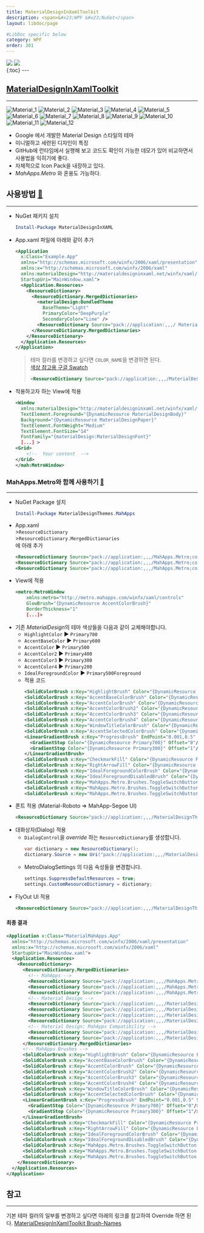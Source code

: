 ```yaml
---
title: MaterialDesignInXamlToolkit
description: <span>&#x23;WPF &#x23;NuGet</span>
layout: libdoc/page

#LibDoc specific below
category: WPF
order: 301
---
```

<div align="left">
    <img src="https://img.shields.io/badge/WPF-512BD4?style=flat&logo=dotnet&logoColor=white"/>
    <img src="https://img.shields.io/badge/NuGet-004880?style=flat&logo=nuget&logoColor=white"/>
</div>
{:toc}
---

## [MaterialDesignInXamlToolkit](https://github.com/MaterialDesignInXAML/MaterialDesignInXamlToolkit)
---
![Material_1](/assets/docs/300_WPF/302/1.webp)
![Material_2](/assets/docs/300_WPF/302/2.webp)
![Material_3](/assets/docs/300_WPF/302/3.webp)
![Material_4](/assets/docs/300_WPF/302/4.webp)
![Material_5](/assets/docs/300_WPF/302/5.webp)
![Material_6](/assets/docs/300_WPF/302/6.webp)
![Material_7](/assets/docs/300_WPF/302/7.webp)
![Material_8](/assets/docs/300_WPF/302/8.webp)
![Material_9](/assets/docs/300_WPF/302/9.webp)
![Material_10](/assets/docs/300_WPF/302/10.webp)
![Material_11](/assets/docs/300_WPF/302/11.webp)
![Material_12](/assets/docs/300_WPF/302/12.webp)

* Google 에서 개발한 Material Design 스타일의 테마
* 미니멀하고 세련된 디자인이 특징
* GitHub에 런타임에서 실행해 보고 코드도 확인이 가능한 데모가 있어
비교하면서 사용법을 익히기에 좋다.
* 자체적으로 Icon Pack을 내장하고 있다.
* *MahApps.Metro* 와 혼용도 가능하다. 

## 사용방법 [🔗](https://github.com/MaterialDesignInXAML/MaterialDesignInXamlToolkit/wiki/Getting-Started)
---
* NuGet 패키지 설치
    ```powershell
    Install-Package MaterialDesignInXAML
    ```
* App.xaml 파일에 아래와 같이 추가
    ```xml
    <Application 
      x:Class="Example.App"
      xmlns="http://schemas.microsoft.com/winfx/2006/xaml/presentation"
      xmlns:x="http://schemas.microsoft.com/winfx/2006/xaml"
      xmlns:materialDesign="http://materialdesigninxaml.net/winfx/xaml/themes"
      StartupUri="MainWindow.xaml">
      <Application.Resources>
        <ResourceDictionary>
          <ResourceDictionary.MergedDictionaries>
            <materialDesign:BundledTheme 
              BaseTheme="Light" 
              PrimaryColor="DeepPurple" 
              SecondaryColor="Lime" />
            <ResourceDictionary Source="pack://application:,,,/ MaterialDesignThemes.Wpf;component/Themes/MaterialDesignTheme.     Defaults.xaml" /> 
          </ResourceDictionary.MergedDictionaries>
        </ResourceDictionary>
      </Application.Resources>
    </Application>
    ```
    > 테마 컬러를 변경하고 싶다면 `COLOR_NAME`을 변경하면 된다.<br/>
    > [색상 참고용 구글 Swatch](https://www.google.com/design/spec/style/color.html#color-color-palette)
    > ```xml
    > <ResourceDictionary Source="pack://application:,,,/MaterialDesignColors;component/Themes/Recommended/Primary/MaterialDesignColor.COLOR_NAME.xaml" /> <ResourceDictionary Source="pack://application:,,,/MaterialDesignColors;component/Themes/Recommended/Accent/MaterialDesignColor.COLOR_NAME.xaml" />
    > ```


* 적용하고자 하는 View에 적용
    ```xml
    <Window 
      xmlns:materialDesign="http://materialdesigninxaml.net/winfx/xaml/themes"
      TextElement.Foreground="{DynamicResource MaterialDesignBody}"
      Background="{DynamicResource MaterialDesignPaper}"
      TextElement.FontWeight="Medium"
      TextElement.FontSize="14"
      FontFamily="{materialDesign:MaterialDesignFont}"
      [...] >
    <Grid>
        <!--  Your content  -->
    </Grid>
    </mah:MetroWindow>
    ```
    
### MahApps.Metro와 함께 사용하기 [🔗](https://github.com/MaterialDesignInXAML/MaterialDesignInXamlToolkit/wiki/MahApps.Metro-integration)
---
* NuGet Package 설치
    ```powershell
    Install-Package MaterialDesignThemes.MahApps
    ```
* App.xaml<br/>
\>`ResourceDictionary`<br/>
\>`ResourceDictionary.MergedDictionaries`<br/>
에 아래 추가
    ```xml
    <ResourceDictionary Source="pack://application:,,,/MahApps.Metro;component/Styles/Controls.xaml" />
    <ResourceDictionary Source="pack://application:,,,/MahApps.Metro;component/Styles/Fonts.xaml" />
    <ResourceDictionary Source="pack://application:,,,/MahApps.Metro;component/Styles/Themes/Light.Blue.xaml" />
    ```
* View에 적용
    ```xml
    <metro:MetroWindow
        xmlns:metro="http://metro.mahapps.com/winfx/xaml/controls"
        GlowBrush="{DynamicResource AccentColorBrush}"
        BorderThickness="1"
        [...]>
    ```
* 기존 *MaterialDesign*의 테마 색상들을 다음과 같이 교체해야합니다.
    * `HighlightColor`        ▶ `Primary700`
    * `AccentBaseColor`       ▶ `Primary600`
    * `AccentColor`           ▶ `Primary500`
    * `AccentColor2`          ▶ `Primary400`
    * `AccentColor3`          ▶ `Primary300`
    * `AccentColor4`          ▶ `Primary200`
    * `IdealForegroundColor`  ▶ `Primary500Foreground`
    * 적용 코드
        ```xml
        <SolidColorBrush x:Key="HighlightBrush" Color="{DynamicResource Primary700}"/>
        <SolidColorBrush x:Key="AccentBaseColorBrush" Color="{DynamicResource Primary600}" />
        <SolidColorBrush x:Key="AccentColorBrush" Color="{DynamicResource Primary500}"/>
        <SolidColorBrush x:Key="AccentColorBrush2" Color="{DynamicResource Primary400}"/>
        <SolidColorBrush x:Key="AccentColorBrush3" Color="{DynamicResource Primary300}"/>
        <SolidColorBrush x:Key="AccentColorBrush4" Color="{DynamicResource Primary200}"/>
        <SolidColorBrush x:Key="WindowTitleColorBrush" Color="{DynamicResource Primary700}"/>
        <SolidColorBrush x:Key="AccentSelectedColorBrush" Color="{DynamicResource Primary500Foreground}"/>
        <LinearGradientBrush x:Key="ProgressBrush" EndPoint="0.001,0.5" StartPoint="1.002,0.5">
          <GradientStop Color="{DynamicResource Primary700}" Offset="0"/>
          <GradientStop Color="{DynamicResource Primary300}" Offset="1"/>
        </LinearGradientBrush>
        <SolidColorBrush x:Key="CheckmarkFill" Color="{DynamicResource Primary500}"/>
        <SolidColorBrush x:Key="RightArrowFill" Color="{DynamicResource Primary500}"/>
        <SolidColorBrush x:Key="IdealForegroundColorBrush" Color="{DynamicResource Primary500Foreground}"/>
        <SolidColorBrush x:Key="IdealForegroundDisabledBrush" Color="{DynamicResource Primary500}" Opacity="0.4"/>
        <SolidColorBrush x:Key="MahApps.Metro.Brushes.ToggleSwitchButton.OnSwitchBrush.Win10" Color="{DynamicResource Primary500}" />
        <SolidColorBrush x:Key="MahApps.Metro.Brushes.ToggleSwitchButton.OnSwitchMouseOverBrush.Win10" Color="{DynamicResource Primary400}" />
        <SolidColorBrush x:Key="MahApps.Metro.Brushes.ToggleSwitchButton.ThumbIndicatorCheckedBrush.Win10" Color="{DynamicResource Primary500Foreground}" />
        ```
* 폰트 적용 (Material-Roboto => MahApp-Segoe UI)
    ```xml
    <ResourceDictionary Source="pack://application:,,,/MaterialDesignThemes.MahApps;component/Themes/MaterialDesignTheme.MahApps.Fonts.xaml" />
    ```
* 대화상자(Dialog) 적용
  * `DialogControl`을 *override* 하는 `ResourceDictionary`를 생성합니다.
    ```csharp
    var dictionary = new ResourceDictionary();
    dictionary.Source = new Uri("pack://application:,,,/MaterialDesignThemes.MahApps;component/Themes/MaterialDesignTheme.MahApps.Dialogs.xaml");
    ```
  * MetroDialogSettings 의 다음 속성들을 변경합니다.
    ```csharp
    settings.SuppressDefaultResources = true;
    settings.CustomResourceDictionary = dictionary;
    ```
* FlyOut UI 적용
    ```xml
    <ResourceDictionary Source="pack://application:,,,/MaterialDesignThemes.MahApps;component/Themes/MaterialDesignTheme.MahApps.Flyout.xaml" />
    ```

#### 최종 결과

```xml
<Application x:Class="MaterialMahApps.App"
  xmlns="http://schemas.microsoft.com/winfx/2006/xaml/presentation"
  xmlns:x="http://schemas.microsoft.com/winfx/2006/xaml"
  StartupUri="MainWindow.xaml">
  <Application.Resources>
    <ResourceDictionary>
      <ResourceDictionary.MergedDictionaries>
        <!-- MahApps -->
        <ResourceDictionary Source="pack://application:,,,/MahApps.Metro;component/Styles/Controls.xaml" />
        <ResourceDictionary Source="pack://application:,,,/MahApps.Metro;component/Styles/Fonts.xaml" />
        <ResourceDictionary Source="pack://application:,,,/MahApps.Metro;component/Styles/Themes/Light.Blue.xaml" />
        <!-- Material Design -->
        <ResourceDictionary Source="pack://application:,,,/MaterialDesignThemes.Wpf;component/Themes/MaterialDesignTheme.Light.xaml" />
        <ResourceDictionary Source="pack://application:,,,/MaterialDesignThemes.Wpf;component/Themes/MaterialDesignTheme.Defaults.xaml" />
        <ResourceDictionary Source="pack://application:,,,/MaterialDesignColors;component/Themes/Recommended/Primary/MaterialDesignColor.DeepPurple.xaml" />
        <ResourceDictionary Source="pack://application:,,,/MaterialDesignColors;component/Themes/Recommended/Accent/MaterialDesignColor.Lime.xaml" />
        <!-- Material Design: MahApps Compatibility -->
        <ResourceDictionary Source="pack://application:,,,/MaterialDesignThemes.MahApps;component/Themes/MaterialDesignTheme.MahApps.Fonts.xaml" />
        <ResourceDictionary Source="pack://application:,,,/MaterialDesignThemes.MahApps;component/Themes/MaterialDesignTheme.MahApps.Flyout.xaml" />
      </ResourceDictionary.MergedDictionaries>
      <!-- MahApps Brushes -->
      <SolidColorBrush x:Key="HighlightBrush" Color="{DynamicResource Primary700}"/>
      <SolidColorBrush x:Key="AccentBaseColorBrush" Color="{DynamicResource Primary600}" />
      <SolidColorBrush x:Key="AccentColorBrush" Color="{DynamicResource Primary500}"/>
      <SolidColorBrush x:Key="AccentColorBrush2" Color="{DynamicResource Primary400}"/>
      <SolidColorBrush x:Key="AccentColorBrush3" Color="{DynamicResource Primary300}"/>
      <SolidColorBrush x:Key="AccentColorBrush4" Color="{DynamicResource Primary200}"/>
      <SolidColorBrush x:Key="WindowTitleColorBrush" Color="{DynamicResource Primary700}"/>
      <SolidColorBrush x:Key="AccentSelectedColorBrush" Color="{DynamicResource Primary500Foreground}"/>
      <LinearGradientBrush x:Key="ProgressBrush" EndPoint="0.001,0.5" StartPoint="1.002,0.5">
        <GradientStop Color="{DynamicResource Primary700}" Offset="0"/>
        <GradientStop Color="{DynamicResource Primary300}" Offset="1"/>
      </LinearGradientBrush>
      <SolidColorBrush x:Key="CheckmarkFill" Color="{DynamicResource Primary500}"/>
      <SolidColorBrush x:Key="RightArrowFill" Color="{DynamicResource Primary500}"/>
      <SolidColorBrush x:Key="IdealForegroundColorBrush" Color="{DynamicResource Primary500Foreground}"/>
      <SolidColorBrush x:Key="IdealForegroundDisabledBrush" Color="{DynamicResource Primary500}" Opacity="0.4"/>
      <SolidColorBrush x:Key="MahApps.Metro.Brushes.ToggleSwitchButton.OnSwitchBrush.Win10" Color="{DynamicResource Primary500}" />
      <SolidColorBrush x:Key="MahApps.Metro.Brushes.ToggleSwitchButton.OnSwitchMouseOverBrush.Win10" Color="{DynamicResource Primary400}" />
      <SolidColorBrush x:Key="MahApps.Metro.Brushes.ToggleSwitchButton.ThumbIndicatorCheckedBrush.Win10" Color="{DynamicResource Primary500Foreground}" />
    </ResourceDictionary>
  </Application.Resources>
</Application>
```

## 참고
---
기본 테마 컬러의 일부를 변경하고 싶다면 아래의 링크를 참고하여 Override 하면 된다.
[MaterialDesignInXamlToolkit Brush-Names](https://github.com/MaterialDesignInXAML/MaterialDesignInXamlToolkit/wiki/Brush-Names)